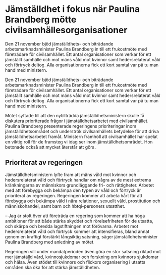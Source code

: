 # Jämställdhet i fokus när Paulina Brandberg mötte civilsamhällesorganisationer

Den 21 november bjöd jämställdhets- och biträdande arbetsmarknadsminister Paulina Brandberg in till ett frukostmöte med företrädare för civilsamhället. Ett antal organisationer som verkar för ett jämställt samhälle och mot mäns våld mot kvinnor samt hedersrelaterat våld och förtryck deltog. Alla organisationerna fick ett kort samtal var på tu man hand med ministern.

Den 21 november bjöd jämställdhets- och biträdande arbetsmarknadsminister Paulina Brandberg in till ett frukostmöte med företrädare för civilsamhället. Ett antal organisationer som verkar för ett jämställt samhälle och mot mäns våld mot kvinnor samt hedersrelaterat våld och förtryck deltog. Alla organisationerna fick ett kort samtal var på tu man hand med ministern.

Mötet syftade till att den nytillträdda jämställdhetsministern skulle få diskutera prioriterade frågor i jämställdhetsarbetet med civilsamhället. Paulina Brandberg presenterade regeringens prioriteringar inom jämställdhetsområdet och underströk civilsamhällets betydelse för att driva jämställdhetsarbetet framåt. Ministern framhöll att civilsamhället har spelat en viktig roll för de framsteg vi idag ser inom jämställdhetsområdet. Hon betonade också att mycket återstår att göra.

## Prioriterat av regeringen

Jämställdhetsministern lyfte fram att mäns våld mot kvinnor och hedersrelaterat våld och förtryck handlar om några av de mest extrema kränkningarna av människors grundläggande fri- och rättigheter. Arbetet med att förebygga och bekämpa den typen av våld och förtryck är prioriterat av regeringen. Regeringen kommer att arbeta hårt för att förebygga och bekämpa våld i nära relationer, sexuellt våld, prostitution och människohandel, samt barn och hbtqi-personers utsatthet.

– Jag är stolt över att företräda en regering som kommer att ha höga ambitioner för att både stärka skyddet och rörelsefriheten för de utsatta, och skärpa och bredda lagstiftningen mot förövarna. Arbetet mot hedersrelaterat våld och förtryck kommer att intensifieras, bland annat genom en kraftigt förstärkt långsiktig satsning, säger jämställdhetsminister Paulina Brandberg med anledning av mötet.

Regeringen vill under mandatperioden även göra en stor satsning riktad mot mer jämställd vård, kvinnosjukdomar och forskning om kvinnors sjukdomar och hälsa. Även stödet till kvinnors och flickors organisering i utsatta områden ska öka för att stärka jämställdheten.
